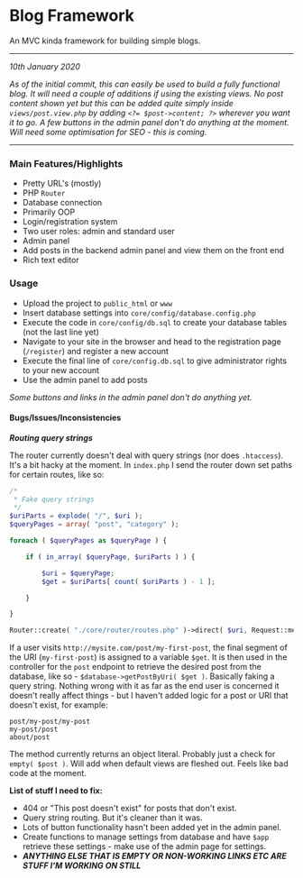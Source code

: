 # Blog Framework

An MVC kinda framework for building simple blogs.

***

*10th January 2020*

*As of the initial commit, this can easily be used to build a fully functional blog. It will need
a couple of additions if using the existing views. No post content shown yet but this can be added quite
simply inside `views/post.view.php` by adding `<?= $post->content; ?>` wherever you want it to go. A few buttons
in the admin panel don't do anything at the moment. Will need some optimisation for SEO - this is coming.*

***

### Main Features/Highlights

- Pretty URL's (mostly)
- PHP `Router`
- Database connection
- Primarily OOP
- Login/registration system
- Two user roles: admin and standard user
- Admin panel
- Add posts in the backend admin panel and view them on the front end
- Rich text editor

### Usage

- Upload the project to `public_html` or `www`
- Insert database settings into `core/config/database.config.php`
- Execute the code in `core/config/db.sql` to create your database tables (not the last line yet)
- Navigate to your site in the browser and head to the registration page (`/register`) and register a new account
- Execute the final line of `core/config.db.sql` to give administrator rights to your new account
- Use the admin panel to add posts

*Some buttons and links in the admin panel don't do anything yet.*

#### Bugs/Issues/Inconsistencies

***Routing query strings***

The router currently doesn't deal with query strings (nor does `.htaccess`). It's a bit hacky at the moment. 
In `index.php` I send the router down set paths for certain routes, like so:

```php
/*
 * Fake query strings
 */
$uriParts = explode( "/", $uri );
$queryPages = array( "post", "category" );

foreach ( $queryPages as $queryPage ) {

    if ( in_array( $queryPage, $uriParts ) ) {

        $uri = $queryPage;
        $get = $uriParts[ count( $uriParts ) - 1 ];

    }

}

Router::create( "./core/router/routes.php" )->direct( $uri, Request::method() );
```

If a user visits `http://mysite.com/post/my-first-post`, the final segment of the URI (`my-first-post`) is assigned
to a variable `$get`. It is then used in the controller for the `post` endpoint to retrieve the desired post from the
database, like so - `$database->getPostByUri( $get )`. Basically faking a query string. Nothing wrong with it as far as the end user is concerned it
doesn't really affect things - but I haven't added logic for a post or URI that doesn't exist, for example:

```
post/my-post/my-post
my-post/post
about/post
``` 

The method currently returns an object literal. Probably just a check for `empty( $post )`. Will add when default 
views are fleshed out. Feels like bad code at the moment.

**List of stuff I need to fix:**

- 404 or "This post doesn't exist" for posts that don't exist.
- Query string routing. But it's cleaner than it was.
- Lots of button functionality hasn't been added yet in the admin panel.
- Create functions to manage settings from database and have `$app` retrieve these settings - make use of the admin page for settings.
- ***ANYTHING ELSE THAT IS EMPTY OR NON-WORKING LINKS ETC ARE STUFF I'M WORKING ON STILL***

